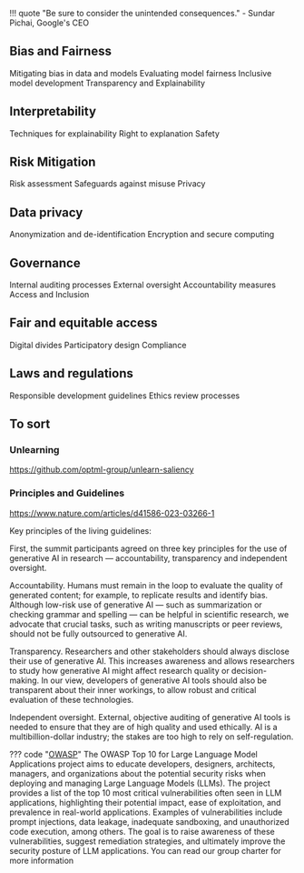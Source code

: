 !!! quote "Be sure to consider the unintended consequences."
    - Sundar Pichai, Google's CEO

## Bias and Fairness

Mitigating bias in data and models
Evaluating model fairness
Inclusive model development
Transparency and Explainability

## Interpretability
Techniques for explainability
Right to explanation
Safety

## Risk Mitigation
Risk assessment
Safeguards against misuse
Privacy

## Data privacy 
Anonymization and de-identification
Encryption and secure computing

## Governance

Internal auditing processes
External oversight
Accountability measures
Access and Inclusion

## Fair and equitable access

Digital divides
Participatory design
Compliance

## Laws and regulations
Responsible development guidelines
Ethics review processes

## To sort
### Unlearning

https://github.com/optml-group/unlearn-saliency
### Principles and Guidelines
https://www.nature.com/articles/d41586-023-03266-1 

Key principles of the living guidelines:

First, the summit participants agreed on three key principles for the use of generative AI in research — accountability, transparency and independent oversight.

Accountability. Humans must remain in the loop to evaluate the quality of generated content; for example, to replicate results and identify bias. Although low-risk use of generative AI — such as summarization or checking grammar and spelling — can be helpful in scientific research, we advocate that crucial tasks, such as writing manuscripts or peer reviews, should not be fully outsourced to generative AI.

Transparency. Researchers and other stakeholders should always disclose their use of generative AI. This increases awareness and allows researchers to study how generative AI might affect research quality or decision-making. In our view, developers of generative AI tools should also be transparent about their inner workings, to allow robust and critical evaluation of these technologies.

Independent oversight. External, objective auditing of generative AI tools is needed to ensure that they are of high quality and used ethically. AI is a multibillion-dollar industry; the stakes are too high to rely on self-regulation.



??? code "[OWASP](https://owasp.org/www-project-top-10-for-large-language-model-applications/)"
    The OWASP Top 10 for Large Language Model Applications project aims to educate developers, designers, architects, managers, and organizations about the potential security risks when deploying and managing Large Language Models (LLMs). The project provides a list of the top 10 most critical vulnerabilities often seen in LLM applications, highlighting their potential impact, ease of exploitation, and prevalence in real-world applications. Examples of vulnerabilities include prompt injections, data leakage, inadequate sandboxing, and unauthorized code execution, among others. The goal is to raise awareness of these vulnerabilities, suggest remediation strategies, and ultimately improve the security posture of LLM applications. You can read our group charter for more information

